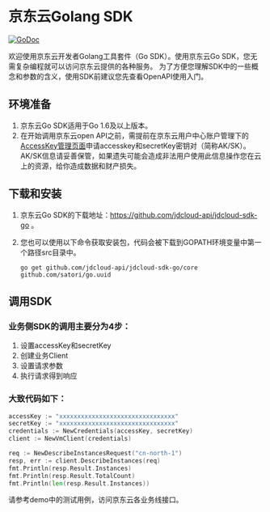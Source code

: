 # 京东云Golang SDK

[![GoDoc](https://godoc.org/github.com/jdcloud-api/jdcloud-sdk-go/core?status.svg)](https://godoc.org/github.com/jdcloud-api/jdcloud-sdk-go/core)

欢迎使用京东云开发者Golang工具套件（Go SDK）。使用京东云Go SDK，您无需复杂编程就可以访问京东云提供的各种服务。
为了方便您理解SDK中的一些概念和参数的含义，使用SDK前建议您先查看OpenAPI使用入门。

## 环境准备
1.	京东云Go SDK适用于Go 1.6及以上版本。
2.	在开始调用京东云open API之前，需提前在京东云用户中心账户管理下的[AccessKey管理页面](https://uc.jdcloud.com/accesskey/index)申请accesskey和secretKey密钥对（简称AK/SK）。AK/SK信息请妥善保管，如果遗失可能会造成非法用户使用此信息操作您在云上的资源，给你造成数据和财产损失。

## 下载和安装
1.	京东云Go SDK的下载地址：https://github.com/jdcloud-api/jdcloud-sdk-go 。
2.	您也可以使用以下命令获取安装包，代码会被下载到GOPATH环境变量中第一个路径src目录中。

    `go get github.com/jdcloud-api/jdcloud-sdk-go/core github.com/satori/go.uuid`

## 调用SDK
### 业务侧SDK的调用主要分为4步：
1.	设置accessKey和secretKey
2.	创建业务Client
3.	设置请求参数
4.	执行请求得到响应

### 大致代码如下：
``` go
accessKey := "xxxxxxxxxxxxxxxxxxxxxxxxxxxxxxxx"
secretKey := "xxxxxxxxxxxxxxxxxxxxxxxxxxxxxxxx"
credentials := NewCredentials(accessKey, secretKey)
client := NewVmClient(credentials)

req := NewDescribeInstancesRequest("cn-north-1")
resp, err := client.DescribeInstances(req)
fmt.Println(resp.Result.Instances)
fmt.Println(resp.Result.TotalCount)
fmt.Println(len(resp.Result.Instances))
```
请参考demo中的测试用例，访问京东云各业务线接口。
